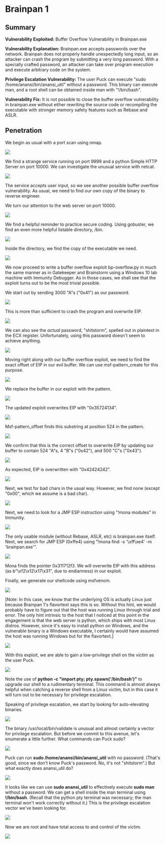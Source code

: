 # Brainpan 1

## Summary

**Vulnerability Exploited:** Buffer Overflow Vulnerability in Brainpan.exe

**Vulnerability Explanation:** Brainpan.exe accepts passwords over the network. Brainpan does not properly handle unexpectedly long input, so an attacker can crash the program by submitting a very long password. With a specially crafted password, an attacker can take over program execution and execute arbitrary code on the system.

**Privilege Escalation Vulnerability:** The user Puck can execute "sudo /home/anansi/bin/anansi\_util" without a password. This binary can execute man, and a root shell can be obtained inside man with "!/bin/bash".

**Vulnerability Fix:** It is not possible to close the buffer overflow vulnerability in brainpan.exe without either rewriting the source code or recompiling the executable with stronger memory safety features such as Rebase and ASLR.

## Penetration

We begin as usual with a port scan using nmap.

![](screenshots/nmap-tcp.png)

We find a strange service running on port 9999 and a python Simple HTTP Server on port 10000. We can investigate the unusual service with netcat.

![](screenshots/nc-brainpan.png)

The service accepts user input, so we see another possible buffer overflow vulnerability. As usual, we need to find our own copy of the binary to reverse engineer.

We turn our attention to the web server on port 10000.

![](screenshots/homepage.png)

We find a helpful reminder to practice secure coding. Using gobuster, we find an even more helpful listable directory, /bin.

![](screenshots/gobuster.png)

Inside the directory, we find the copy of the executable we need.

![](screenshots/bin-brainpan.png)

We now proceed to write a buffer overflow exploit bp-overflow.py in much the same manner as in Gatekeeper and Brainstorm using a Windows 10 lab machine with Immunity Debugger. As in those cases, we shall see that the exploit turns out to be the most trivial possible.

We start out by sending 3000 "A"s ("0x41") as our password.

![](screenshots/overflow-3000-As.png)

This is more than sufficient to crash the program and overwrite EIP.

![](screenshots/debug-3000-As.png)

We can also see the _actual_ password, "shitstorm", spelled out in plaintext in the ECX register. Unfortunately, using this password doesn't seem to achieve anything.

![](screenshots/access-granted.png)

Moving right along with our buffer overflow exploit, we need to find the exact offset of EIP in our evil buffer. We can use msf-pattern_create for this purpose.

![](screenshots/msf-pattern_create.png)

We replace the buffer in our exploit with the pattern.

![](screenshots/overflow-pattern.png)

The updated exploit overwrites EIP with "0x35724134".

![](screenshots/debug-pattern.png)

Msf-pattern_offset finds this substring at position 524 in the pattern.

![](screenshots/msf-pattern_offset.png)

We confirm that this is the correct offset to overwrite EIP by updating our buffer to contain 524 "A"s, 4 "B"s ("0x42"), and 500 "C"s ("0x43").

![](screenshots/overflow-eip-Bs.png)

As expected, EIP is overwritten with "0x42424242".

![](screenshots/debug-eip-Bs.png)

Next, we test for bad chars in the usual way. However, we find none (except "0x00", which we assume is a bad char).

![](screenshots/overflow-badchars.png)

Next, we need to look for a JMP ESP instruction using "!mona modules" in Immunity.

![](screenshots/mona-modules.png)

The only usable module (without Rebase, ASLR, etc) is brainpan.exe itself. Next, we search for JMP ESP (0xffe4) using "!mona find -s '\xff\xe4' -m 'brainpan.exe'".

![](screenshots/mona-find-jmp-esp.png)

Mona finds the pointer 0x311712f3\. We will overwrite EIP with this address (as b"\xf2\x12\x17\x31", due to endianness) in our exploit.

Finally, we generate our shellcode using msfvenom.

![](screenshots/msfvenom-payload.png)

[Note: In this case, we know that the underlying OS is actually Linux just because Brainpan 1's flavortext says this is so. Without this hint, we would probably have to figure out that the host was running Linux through trial and error. The only hint intrinsic to the host that I noticed at this point in the engagement is that the web server is python, which ships with most Linux distros. However, since it's easy to install python on Windows, and the vulnerable binary is a Windows executable, I certainly would have assumed the host was running Windows but for the flavortext.]

![](screenshots/overflow-final.png)

With this exploit, we are able to gain a low-privilege shell on the victim as the user Puck.

![](screenshots/puck-proof.png)

Note the use of **python -c "import pty; pty.spawn('/bin/bash')"** to upgrade our shell to a rudimentary terminal. This command is almost always helpful when catching a reverse shell from a Linux victim, but in this case it will turn out to be necessary for privilege escalation.

Speaking of privilege escalation, we start by looking for auto-elevating binaries.

![](screenshots/find-suid.png)

The binary /usr/local/bin/validate is unusual and almost certainly a vector for privilege escalation. But before we commit to this avenue, let's enumerate a little further. What commands can Puck sudo?

![](screenshots/sudo-l.png)

Puck can run **sudo /home/anansi/bin/anansi\_util** with no password. (That's good, since we don't know Puck's password. No, it's not "shitstorm".) But what exactly does anansi\_util do?

![](screenshots/anansi-util.png)

It looks like we can use **sudo anansi\_util** to effectively execute **sudo man** without a password. We can get a shell inside the man terminal using **!/bin/bash**. (Recall that the python pty terminal was necessary; the man terminal won't work correctly without it.) This is the privilege escalation vector we've been looking for.

![](screenshots/root-proof.png)

Now we are root and have total access to and control of the victim.

![](screenshots/root-flag.png)